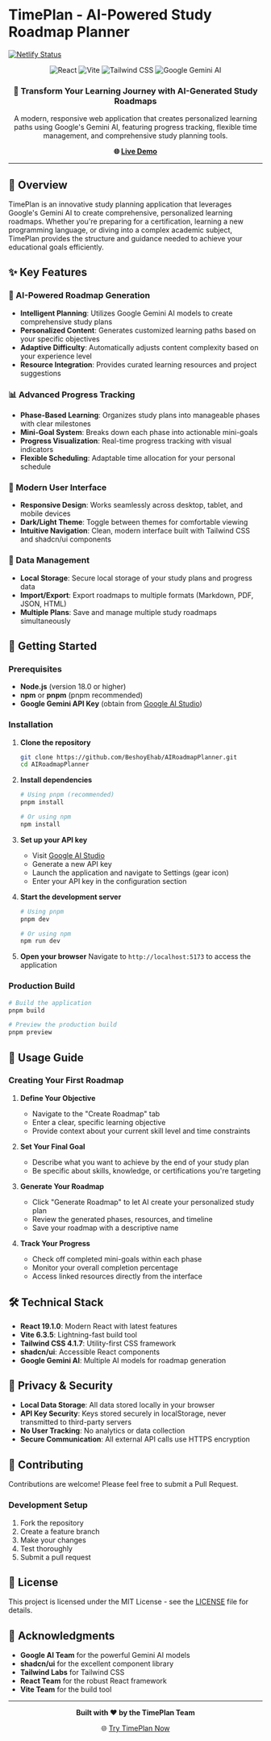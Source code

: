 # TimePlan - AI-Powered Study Roadmap Planner

[![Netlify Status](https://api.netlify.com/api/v1/badges/b96bfb91-b2a8-4b84-b23d-985f6f22fd1d/deploy-status)](https://app.netlify.com/projects/airoadmapplanner/deploys)

<div align="center">
  <img src="https://img.shields.io/badge/React-19.1.0-61DAFB?style=for-the-badge&logo=react&logoColor=white" alt="React" />
  <img src="https://img.shields.io/badge/Vite-6.3.5-646CFF?style=for-the-badge&logo=vite&logoColor=white" alt="Vite" />
  <img src="https://img.shields.io/badge/TailwindCSS-4.1.7-06B6D4?style=for-the-badge&logo=tailwindcss&logoColor=white" alt="Tailwind CSS" />
  <img src="https://img.shields.io/badge/AI-Gemini-4285F4?style=for-the-badge&logo=google&logoColor=white" alt="Google Gemini AI" />
</div>

<div align="center">
  <h3>🎯 Transform Your Learning Journey with AI-Generated Study Roadmaps</h3>
  <p>A modern, responsive web application that creates personalized learning paths using Google's Gemini AI, featuring progress tracking, flexible time management, and comprehensive study planning tools.</p>
  
  **🌐 [Live Demo](https://airoadmapplanner.netlify.app)**
</div>

---

## 🌟 Overview

TimePlan is an innovative study planning application that leverages Google's Gemini AI to create comprehensive, personalized learning roadmaps. Whether you're preparing for a certification, learning a new programming language, or diving into a complex academic subject, TimePlan provides the structure and guidance needed to achieve your educational goals efficiently.

## ✨ Key Features

### 🤖 AI-Powered Roadmap Generation
- **Intelligent Planning**: Utilizes Google Gemini AI models to create comprehensive study plans
- **Personalized Content**: Generates customized learning paths based on your specific objectives
- **Adaptive Difficulty**: Automatically adjusts content complexity based on your experience level
- **Resource Integration**: Provides curated learning resources and project suggestions

### 📊 Advanced Progress Tracking
- **Phase-Based Learning**: Organizes study plans into manageable phases with clear milestones
- **Mini-Goal System**: Breaks down each phase into actionable mini-goals
- **Progress Visualization**: Real-time progress tracking with visual indicators
- **Flexible Scheduling**: Adaptable time allocation for your personal schedule

### 🎨 Modern User Interface
- **Responsive Design**: Works seamlessly across desktop, tablet, and mobile devices
- **Dark/Light Theme**: Toggle between themes for comfortable viewing
- **Intuitive Navigation**: Clean, modern interface built with Tailwind CSS and shadcn/ui components

### 💾 Data Management
- **Local Storage**: Secure local storage of your study plans and progress data
- **Import/Export**: Export roadmaps to multiple formats (Markdown, PDF, JSON, HTML)
- **Multiple Plans**: Save and manage multiple study roadmaps simultaneously

## 🚀 Getting Started

### Prerequisites

- **Node.js** (version 18.0 or higher)
- **npm** or **pnpm** (pnpm recommended)
- **Google Gemini API Key** (obtain from [Google AI Studio](https://aistudio.google.com/apikey))

### Installation

1. **Clone the repository**
   ```bash
   git clone https://github.com/BeshoyEhab/AIRoadmapPlanner.git
   cd AIRoadmapPlanner
   ```

2. **Install dependencies**
   ```bash
   # Using pnpm (recommended)
   pnpm install
   
   # Or using npm
   npm install
   ```

3. **Set up your API key**
   - Visit [Google AI Studio](https://aistudio.google.com/apikey)
   - Generate a new API key
   - Launch the application and navigate to Settings (gear icon)
   - Enter your API key in the configuration section

4. **Start the development server**
   ```bash
   # Using pnpm
   pnpm dev
   
   # Or using npm
   npm run dev
   ```

5. **Open your browser**
   Navigate to `http://localhost:5173` to access the application

### Production Build

```bash
# Build the application
pnpm build

# Preview the production build
pnpm preview
```

## 📖 Usage Guide

### Creating Your First Roadmap

1. **Define Your Objective**
   - Navigate to the "Create Roadmap" tab
   - Enter a clear, specific learning objective
   - Provide context about your current skill level and time constraints

2. **Set Your Final Goal**
   - Describe what you want to achieve by the end of your study plan
   - Be specific about skills, knowledge, or certifications you're targeting

3. **Generate Your Roadmap**
   - Click "Generate Roadmap" to let AI create your personalized study plan
   - Review the generated phases, resources, and timeline
   - Save your roadmap with a descriptive name

4. **Track Your Progress**
   - Check off completed mini-goals within each phase
   - Monitor your overall completion percentage
   - Access linked resources directly from the interface

## 🛠️ Technical Stack

- **React 19.1.0**: Modern React with latest features
- **Vite 6.3.5**: Lightning-fast build tool
- **Tailwind CSS 4.1.7**: Utility-first CSS framework
- **shadcn/ui**: Accessible React components
- **Google Gemini AI**: Multiple AI models for roadmap generation

## 🔐 Privacy & Security

- **Local Data Storage**: All data stored locally in your browser
- **API Key Security**: Keys stored securely in localStorage, never transmitted to third-party servers
- **No User Tracking**: No analytics or data collection
- **Secure Communication**: All external API calls use HTTPS encryption

## 🤝 Contributing

Contributions are welcome! Please feel free to submit a Pull Request.

### Development Setup

1. Fork the repository
2. Create a feature branch
3. Make your changes
4. Test thoroughly
5. Submit a pull request

## 📄 License

This project is licensed under the MIT License - see the [LICENSE](LICENSE) file for details.

## 🙏 Acknowledgments

- **Google AI Team** for the powerful Gemini AI models
- **shadcn/ui** for the excellent component library
- **Tailwind Labs** for Tailwind CSS
- **React Team** for the robust React framework
- **Vite Team** for the build tool

---

<div align="center">
  <p><strong>Built with ❤️ by the TimePlan Team</strong></p>
  <p>🌐 <a href="https://airoadmapplanner.netlify.app">Try TimePlan Now</a></p>
</div>
